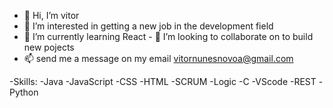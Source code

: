 - 👋 Hi, I’m vitor
- 👀 I’m interested in getting a new job in the development field
- 🌱 I’m currently learning React - 💞️ I’m looking to collaborate on to build new pojects
- 📫 send me a message on my email vitornunesnovoa@gmail.com

-Skills:
-Java
-JavaScript
-CSS
-HTML
-SCRUM
-Logic
-C
-VScode
-REST
-Python

